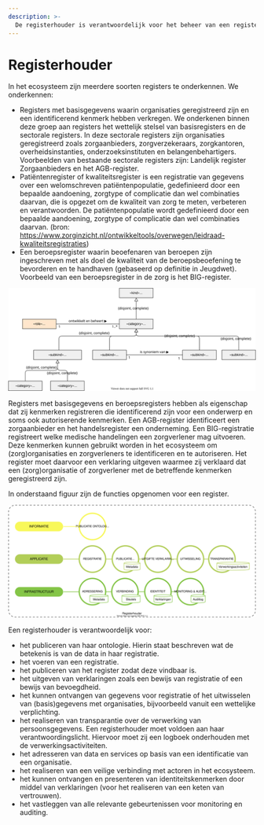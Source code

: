 ```yaml
---
description: >-
  De registerhouder is verantwoordelijk voor het beheer van een register met basisgegevens of van een beroepsregister. Het register wordt als autoriteit gezien voor het uitgeven van identificerende kenmerken voor een (zorg)organisatie in het ecosysteem, voor een cliënt of voor een zorgverlener.
---
```


# Registerhouder
In het ecosysteem zijn meerdere soorten registers te onderkennen. We onderkennen:

- Registers met basisgegevens waarin organisaties geregistreerd zijn en een identificerend kenmerk hebben verkregen. We onderkenen binnen deze groep aan registers het wettelijk stelsel van basisregisters en de sectorale registers. In deze sectorale registers zijn organisaties geregistreerd zoals zorgaanbieders, zorgverzekeraars, zorgkantoren, overheidsinstanties, onderzoeksinstituten en belangenbehartigers. Voorbeelden van bestaande sectorale registers zijn: Landelijk register Zorgaanbieders en het AGB-register.
- Patiëntenregister of kwaliteitsregister is een registratie van gegevens over een welomschreven patiëntenpopulatie, gedefinieerd door een bepaalde aandoening, zorgtype of complicatie dan wel combinaties daarvan, die is opgezet om de kwaliteit van zorg te meten, verbeteren en verantwoorden. De patiëntenpopulatie wordt gedefinieerd door een bepaalde aandoening, zorgtype of complicatie dan wel combinaties daarvan. (bron: https://www.zorginzicht.nl/ontwikkeltools/overwegen/leidraad-kwaliteitsregistraties)
- Een beroepsregister waarin beoefenaren van beroepen zijn ingeschreven met als doel de kwaliteit van de beroepsbeoefening te bevorderen en te handhaven (gebaseerd op definitie in Jeugdwet). Voorbeeld van een beroepsregister in de zorg is het BIG-register.




![Figuur 1 Soorten en categorieën registers](../.gitbook/assets/act-regist-onto.svg)



Registers met basisgegevens en beroepsregisters hebben als eigenschap dat zij kenmerken registreren die identificerend zijn voor een onderwerp en soms ook autoriserende kenmerken. Een AGB-register identificeert een zorgaanbieder en het handelsregister een onderneming. Een BIG-registratie registreert welke medische handelingen een zorgverlener mag uitvoeren. Deze kenmerken kunnen gebruikt worden in het ecosysteem om (zorg)organisaties en zorgverleners te identificeren en te autoriseren. Het register moet daarvoor een verklaring uitgeven waarmee zij verklaard dat een (zorg)organisatie of zorgverlener met de betreffende kenmerken geregistreerd zijn.

In onderstaand figuur zijn de functies opgenomen voor een register.


![Figuur 2 De functies van een registerhouder](../.gitbook/assets/act-regist-functions.svg)




Een registerhouder is verantwoordelijk voor:

- het publiceren van haar ontologie. Hierin staat beschreven wat de betekenis is van de data in haar registratie.
- het voeren van een registratie.
- het publiceren van het register zodat deze vindbaar is.
- het uitgeven van verklaringen zoals een bewijs van registratie of een bewijs van bevoegdheid.
- het kunnen ontvangen van gegevens voor registratie of het uitwisselen van (basis)gegevens met organisaties, bijvoorbeeld vanuit een wettelijke verplichting.
- het realiseren van transparantie over de verwerking van persoonsgegevens. Een registerhouder moet voldoen aan haar verantwoordingslicht. Hiervoor moet zij een logboek onderhouden met de verwerkingsactiviteiten.
- het adresseren van data en services op basis van een identificatie van een organisatie.
- het realiseren van een veilige verbinding met actoren in het ecosysteem.
- het kunnen ontvangen en presenteren van identiteitskenmerken door middel van verklaringen (voor het realiseren van een keten van vertrouwen).
- het vastleggen van alle relevante gebeurtenissen voor monitoring en auditing.
